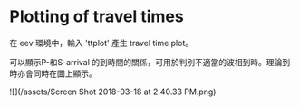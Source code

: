 # Plotting of travel times

在 eev 環境中，輸入 'ttplot' 產生  travel time plot。

可以顯示P-和S-arrival 的到時間的關係，可用於判別不適當的波相到時。理論到時亦會同時在圖上顯示。

![](/assets/Screen Shot 2018-03-18 at 2.40.33 PM.png)

